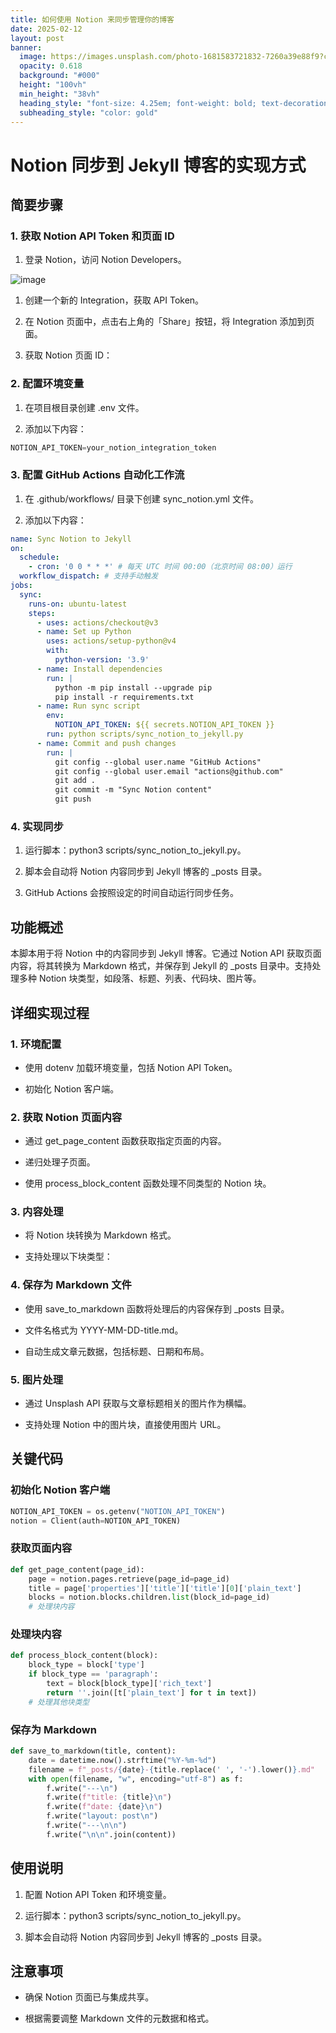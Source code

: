 ```yaml
---
title: 如何使用 Notion 来同步管理你的博客
date: 2025-02-12
layout: post
banner:
  image: https://images.unsplash.com/photo-1681583721832-7260a39e88f9?crop=entropy&cs=tinysrgb&fit=max&fm=jpg&ixid=M3w2OTIwMzJ8MHwxfHJhbmRvbXx8fHx8fHx8fDE3MzkzNDg2ODR8&ixlib=rb-4.0.3&q=80&w=1080
  opacity: 0.618
  background: "#000"
  height: "100vh"
  min_height: "38vh"
  heading_style: "font-size: 4.25em; font-weight: bold; text-decoration: underline"
  subheading_style: "color: gold"
---
```


# Notion 同步到 Jekyll 博客的实现方式

## 简要步骤

### 1. 获取 Notion API Token 和页面 ID

1. 登录 Notion，访问 Notion Developers。

![image](https://prod-files-secure.s3.us-west-2.amazonaws.com/a7a0cc5a-89b9-4cda-8686-1fba0ca52f40/d19c1afe-dea5-4312-9333-786b0ba83054/image.png?X-Amz-Algorithm=AWS4-HMAC-SHA256&X-Amz-Content-Sha256=UNSIGNED-PAYLOAD&X-Amz-Credential=ASIAZI2LB466TQ7T3YEP%2F20250212%2Fus-west-2%2Fs3%2Faws4_request&X-Amz-Date=20250212T082444Z&X-Amz-Expires=3600&X-Amz-Security-Token=IQoJb3JpZ2luX2VjEM%2F%2F%2F%2F%2F%2F%2F%2F%2F%2F%2FwEaCXVzLXdlc3QtMiJIMEYCIQC656ZK6Q7293HmkkjxiJJwvv0NGrDDOEniduHzmsLRdwIhAM7fCzAvStkrR0dnEegDPMpz2EBa5tRnzzJMLdjWUpp%2FKogECOj%2F%2F%2F%2F%2F%2F%2F%2F%2F%2FwEQABoMNjM3NDIzMTgzODA1IgwwQriqc16VIYdpOcYq3AMX8ztACwdBWx1UCfRHt4qe%2FrcOJI1X7%2BS1W6JNLAQ%2BpZt1qeYbcOINeea1ToGT6BQx5hg%2BhTLkVLcRywe9lf%2FACU7NqnrsMdgX%2B5viNOtemFhd7JgXEcYA0tkM3rqUDBVQkZlCOqQ8RVsz5wO4oTRwr7lDURfMu8MEGtbPriQHKToPhOsgnlrWiJrV%2Fu94Ag%2FZefJWRVNJf7QPEA8VLYsuRf7T6T0mLUjEU0bx20vPKuNqQNDAGd7KAi32Syg9D%2F4E7RaYasxOBD34d5xHItedhnqcjZYFzYmK%2BJbcpc4NvKFsBv02%2Fz3XsUH82aaMy3Ep1KDdmcLhbN6JF%2F0%2Bkh92E8K7MP5c3Oo%2F1I5W6myd9G%2F60EBVCXtvC0vjzg8jnu7X8xvQ4PZi4RDZN3gL2iZnTVOBOvXzAmIx9zkaVMLZasnM6z8Un%2FQXhVsNVL%2B1u%2BEQQdzpb7rR9KVDgMetGAms99tXDyQQrfysdkUKwESLgh1KmeNMs%2FBl9URnUAvRAeSY2XgzS26p9RbuhbujHL4labFgmdvbsQkxGHzmN8hm27CxA7G9RJkCyQsC80pU8aws3FCI6urdUEXllDm%2F03nX1MgqKg3WGCbBySz%2FI6eZN1ZNqL30FjjZvGcZ9TCakbG9BjqkAcLlgFHCvnNntJ0oUveOBBE0FgsWPYtzwTkKYBIE3u%2F0Nl41CfJMd%2BrkQsxWpcuUhhgOd35zILzX6DBeei6l2qBZyyQoyr8%2FVL7bwWF61SP0VkMDykuJeNElYeLXe6gnMvtj27WdqULbvFmdCSmihhoDUl%2BeTGyFXnxYwzVhR3wLz3eKqXLEP%2Bmxq7EvDcwzyxI3SDkP5X4RQmgWBjMMFaytbjkt&X-Amz-Signature=7264b1846844fb16933aee29733d02a760bc93ea94ad6efd1030618e6ffb3a46&X-Amz-SignedHeaders=host&x-id=GetObject)

1. 创建一个新的 Integration，获取 API Token。

1. 在 Notion 页面中，点击右上角的「Share」按钮，将 Integration 添加到页面。

1. 获取 Notion 页面 ID：


### 2. 配置环境变量

1. 在项目根目录创建 .env 文件。

1. 添加以下内容：

```javascript
NOTION_API_TOKEN=your_notion_integration_token
```

### 3. 配置 GitHub Actions 自动化工作流

1. 在 .github/workflows/ 目录下创建 sync_notion.yml 文件。

1. 添加以下内容：

```yaml
name: Sync Notion to Jekyll
on:
  schedule:
    - cron: '0 0 * * *' # 每天 UTC 时间 00:00（北京时间 08:00）运行
  workflow_dispatch: # 支持手动触发
jobs:
  sync:
    runs-on: ubuntu-latest
    steps:
      - uses: actions/checkout@v3
      - name: Set up Python
        uses: actions/setup-python@v4
        with:
          python-version: '3.9'
      - name: Install dependencies
        run: |
          python -m pip install --upgrade pip
          pip install -r requirements.txt
      - name: Run sync script
        env:
          NOTION_API_TOKEN: ${{ secrets.NOTION_API_TOKEN }}
        run: python scripts/sync_notion_to_jekyll.py
      - name: Commit and push changes
        run: |
          git config --global user.name "GitHub Actions"
          git config --global user.email "actions@github.com"
          git add .
          git commit -m "Sync Notion content"
          git push
```

### 4. 实现同步

1. 运行脚本：python3 scripts/sync_notion_to_jekyll.py。

1. 脚本会自动将 Notion 内容同步到 Jekyll 博客的 _posts 目录。

1. GitHub Actions 会按照设定的时间自动运行同步任务。

## 功能概述

本脚本用于将 Notion 中的内容同步到 Jekyll 博客。它通过 Notion API 获取页面内容，将其转换为 Markdown 格式，并保存到 Jekyll 的 _posts 目录中。支持处理多种 Notion 块类型，如段落、标题、列表、代码块、图片等。

## 详细实现过程

### 1. 环境配置

- 使用 dotenv 加载环境变量，包括 Notion API Token。

- 初始化 Notion 客户端。

### 2. 获取 Notion 页面内容

- 通过 get_page_content 函数获取指定页面的内容。

- 递归处理子页面。

- 使用 process_block_content 函数处理不同类型的 Notion 块。

### 3. 内容处理

- 将 Notion 块转换为 Markdown 格式。

- 支持处理以下块类型：


### 4. 保存为 Markdown 文件

- 使用 save_to_markdown 函数将处理后的内容保存到 _posts 目录。

- 文件名格式为 YYYY-MM-DD-title.md。

- 自动生成文章元数据，包括标题、日期和布局。

### 5. 图片处理

- 通过 Unsplash API 获取与文章标题相关的图片作为横幅。

- 支持处理 Notion 中的图片块，直接使用图片 URL。

## 关键代码

### 初始化 Notion 客户端

```python
NOTION_API_TOKEN = os.getenv("NOTION_API_TOKEN")
notion = Client(auth=NOTION_API_TOKEN)
```

### 获取页面内容

```python
def get_page_content(page_id):
    page = notion.pages.retrieve(page_id=page_id)
    title = page['properties']['title']['title'][0]['plain_text']
    blocks = notion.blocks.children.list(block_id=page_id)
    # 处理块内容
```

### 处理块内容

```python
def process_block_content(block):
    block_type = block['type']
    if block_type == 'paragraph':
        text = block[block_type]['rich_text']
        return ''.join([t['plain_text'] for t in text])
    # 处理其他块类型
```

### 保存为 Markdown

```python
def save_to_markdown(title, content):
    date = datetime.now().strftime("%Y-%m-%d")
    filename = f"_posts/{date}-{title.replace(' ', '-').lower()}.md"
    with open(filename, "w", encoding="utf-8") as f:
        f.write("---\n")
        f.write(f"title: {title}\n")
        f.write(f"date: {date}\n")
        f.write("layout: post\n")
        f.write("---\n\n")
        f.write("\n\n".join(content))
```

## 使用说明

1. 配置 Notion API Token 和环境变量。

1. 运行脚本：python3 scripts/sync_notion_to_jekyll.py。

1. 脚本会自动将 Notion 内容同步到 Jekyll 博客的 _posts 目录。

## 注意事项

- 确保 Notion 页面已与集成共享。

- 根据需要调整 Markdown 文件的元数据和格式。